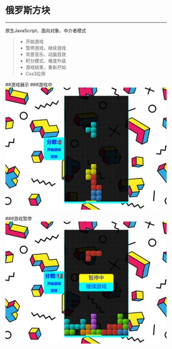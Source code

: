# 俄罗斯方块

------

原生JavaScript、面向对象、中介者模式

> * 开始游戏
> * 暂停游戏，继续游戏
> * 背景音乐、动画音效
> * 积分模式、难度升级
> * 游戏结束，重新开始
> * Css3应用

##游戏展示
###游戏中
![游戏中](https://github.com/Seventysevendays/Game-tetris/blob/master/captures/play.png)

###游戏暂停
![暂停](https://github.com/Seventysevendays/Game-tetris/blob/master/captures/pause.png)
